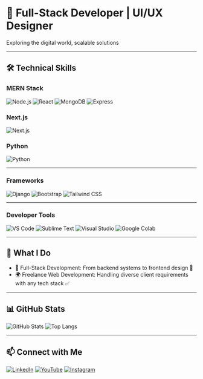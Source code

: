 # 🚀 Full-Stack Developer | UI/UX Designer

Exploring the digital world, scalable solutions

---

## 🛠️ Technical Skills

### **MERN Stack**
![Node.js](https://img.shields.io/badge/Node.js-339933?style=flat&logo=nodedotjs&logoColor=white)
![React](https://img.shields.io/badge/React-61DAFB?style=flat&logo=react)
![MongoDB](https://img.shields.io/badge/MongoDB-47A248?style=flat&logo=mongodb&logoColor=white)
![Express](https://img.shields.io/badge/Express-000000?style=flat&logo=express&logoColor=white)

### **Next.js**
![Next.js](https://img.shields.io/badge/Next.js-000000?style=flat&logo=nextdotjs)

### **Python**
![Python](https://img.shields.io/badge/Python-3776AB?style=flat&logo=python&logoColor=white)

---

### **Frameworks**
![Django](https://img.shields.io/badge/Django-092E20?style=flat&logo=django)
![Bootstrap](https://img.shields.io/badge/Bootstrap-7952B3?style=flat&logo=bootstrap)
![Tailwind CSS](https://img.shields.io/badge/Tailwind%20CSS-38B2AC?style=flat&logo=tailwindcss&logoColor=white)

---

### **Developer Tools**
![VS Code](https://img.shields.io/badge/VS%20Code-007ACC?style=flat&logo=visualstudiocode&logoColor=white)
![Sublime Text](https://img.shields.io/badge/Sublime_Text-FF9800?style=flat&logo=sublimetext&logoColor=white)
![Visual Studio](https://img.shields.io/badge/Visual%20Studio-5C2D91?style=flat&logo=visualstudio&logoColor=white)
![Google Colab](https://img.shields.io/badge/Google_Colab-F9AB00?style=flat&logo=googlecolab&logoColor=white)

---

## 💼 What I Do

- 🔧 Full-Stack Development: From backend systems to frontend design 🎨  
- 🌍 Freelance Web Development: Handling diverse client requirements with any tech stack ✅

---

## 📊 GitHub Stats

![GitHub Stats](https://github-readme-stats.vercel.app/api?username=kavin6063&show_icons=true&theme=dark)
![Top Langs](https://github-readme-stats.vercel.app/api/top-langs/?username=kavin6063&layout=compact&theme=dark)

---
## 📫 Connect with Me

[![LinkedIn](https://img.shields.io/badge/-LinkedIn-0A66C2?style=flat&logo=linkedin&logoColor=white)](https://www.linkedin.com/in/kavin-t-l-05ab93213/)
[![YouTube](https://img.shields.io/badge/-YouTube-FF0000?style=flat&logo=youtube&logoColor=white)](http://youtube.com/@MinimalCodeMind)
[![Instagram](https://img.shields.io/badge/-Instagram-E4405F?style=flat&logo=instagram&logoColor=white)](https://www.instagram.com/minimalcodemind)
